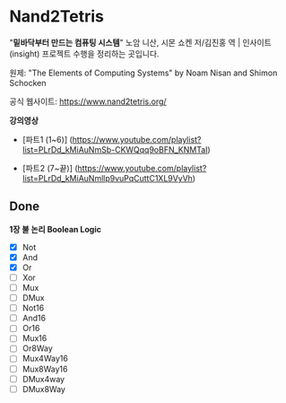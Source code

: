 # Nand2Tetris

"**밑바닥부터 만드는 컴퓨팅 시스템**" 노암 니산, 시몬 쇼켄 저/김진홍 역 | 인사이트(insight) 프로젝트 수행을 정리하는 곳입니다.

원제: "The Elements of Computing Systems" by Noam Nisan and Shimon Schocken

공식 웹사이트: https://www.nand2tetris.org/

**강의영상**

- [파트1 (1~6)] (https://www.youtube.com/playlist?list=PLrDd_kMiAuNmSb-CKWQqq9oBFN_KNMTaI)

- [파트2 (7~끝)] (https://www.youtube.com/playlist?list=PLrDd_kMiAuNmllp9vuPqCuttC1XL9VyVh)

## Done

**1장 불 논리 Boolean Logic**

- [x] Not
- [x] And
- [x] Or
- [ ] Xor
- [ ] Mux
- [ ] DMux
- [ ] Not16
- [ ] And16
- [ ] Or16
- [ ] Mux16
- [ ] Or8Way
- [ ] Mux4Way16
- [ ] Mux8Way16
- [ ] DMux4way
- [ ] DMux8Way